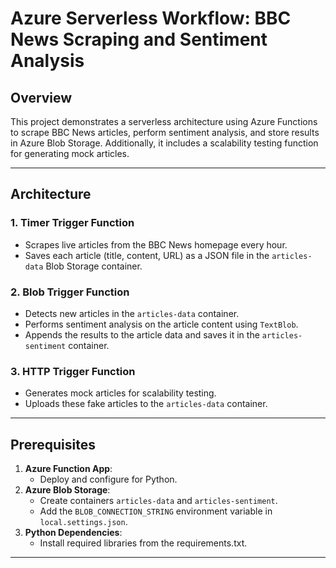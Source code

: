 # Azure Serverless Workflow: BBC News Scraping and Sentiment Analysis

## Overview
This project demonstrates a serverless architecture using Azure Functions to scrape BBC News articles, perform sentiment analysis, and store results in Azure Blob Storage. Additionally, it includes a scalability testing function for generating mock articles.

---

## Architecture

### 1. Timer Trigger Function
- Scrapes live articles from the BBC News homepage every hour.
- Saves each article (title, content, URL) as a JSON file in the `articles-data` Blob Storage container.

### 2. Blob Trigger Function
- Detects new articles in the `articles-data` container.
- Performs sentiment analysis on the article content using `TextBlob`.
- Appends the results to the article data and saves it in the `articles-sentiment` container.

### 3. HTTP Trigger Function
- Generates mock articles for scalability testing.
- Uploads these fake articles to the `articles-data` container.

---

## Prerequisites

1. **Azure Function App**:
   - Deploy and configure for Python.
2. **Azure Blob Storage**:
   - Create containers `articles-data` and `articles-sentiment`.
   - Add the `BLOB_CONNECTION_STRING` environment variable in `local.settings.json`.
3. **Python Dependencies**:
   - Install required libraries from the requirements.txt.

---